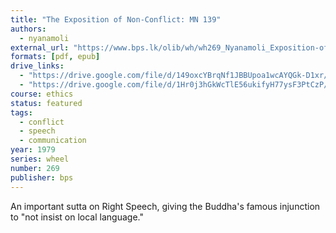 ```yaml
---
title: "The Exposition of Non-Conflict: MN 139"
authors:
  - nyanamoli
external_url: "https://www.bps.lk/olib/wh/wh269_Nyanamoli_Exposition-of-Non-Conflict--Aranavibhanga-Sutta.html"
formats: [pdf, epub]
drive_links:
  - "https://drive.google.com/file/d/149oxcYBrqNf1JBBUpoa1wcAYQGk-D1xr/view?usp=drivesdk"
  - "https://drive.google.com/file/d/1Hr0j3hGkWcTlE56ukifyH77ysF3PtCzP/view?usp=drivesdk"
course: ethics
status: featured
tags:
  - conflict
  - speech
  - communication
year: 1979
series: wheel
number: 269
publisher: bps
---
```


An important sutta on Right Speech, giving the Buddha's famous injunction to "not insist on local language."
